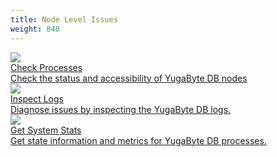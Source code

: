 ```yaml
---
title: Node Level Issues
weight: 840
---
```


<div>

  <a class="section-link icon-offset" href="/troubleshoot/nodes/check-processes">
    <div class="icon">
      <img src="/images/section_icons/troubleshoot/troubleshoot.png" aria-hidden="true" />
    </div>
    <div class="text">
      Check Processes
      <div class="caption">Check the status and accessibility of YugaByte DB nodes</div>
    </div>
  </a>

  <a class="section-link icon-offset" href="/troubleshoot/nodes/check-logs">
    <div class="icon">
      <img src="/images/section_icons/troubleshoot/troubleshoot.png" aria-hidden="true" />
    </div>
    <div class="text">
      Inspect Logs
      <div class="caption">Diagnose issues by inspecting the YugaByte DB logs.</div>
    </div>
  </a>


  <a class="section-link icon-offset" href="/troubleshoot/nodes/check-stats">
    <div class="icon">
      <img src="/images/section_icons/troubleshoot/troubleshoot.png" aria-hidden="true" />
    </div>
    <div class="text">
      Get System Stats
      <div class="caption">Get state information and metrics for YugaByte DB processes.</div>
    </div>
  </a>

</div>

